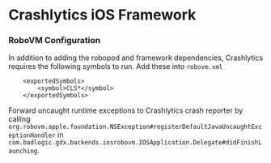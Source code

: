 # Crashlytics iOS Framework

### RoboVM Configuration
In addition to adding the robopod and framework dependencies, Crashlytics requires the following symbols to run. Add these into `robovm.xml`

```
    <exportedSymbols>
        <symbol>CLS*</symbol>
    </exportedSymbols>
```

Forward uncaught runtime exceptions to Crashlytics crash reporter by calling `org.robovm.apple.foundation.NSException#registerDefaultJavaUncaughtExceptionHandler` in `com.badlogic.gdx.backends.iosrobovm.IOSApplication.Delegate#didFinishLaunching`.
